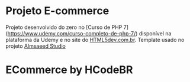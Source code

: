 # Projeto E-commerce
Projeto desenvolvido do zero no [Curso de PHP 7]
(https://www.udemy.com/curso-completo-de-php-7/)
disponível na plataforma da Udemy e no site do [HTML5dev.com.br](https://www.html5dev.com.br/curso/curso-completo-de-php-7).
Template usado no projeto [Almsaeed Studio](https://almsaeedstudio.com)
# ECommerce by HCodeBR
